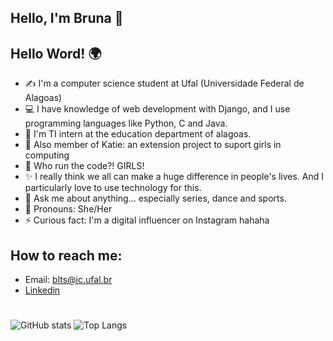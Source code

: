 ## Hello, I'm Bruna 👋

## Hello Word! 🌍

- ✍ I'm a computer science student at Ufal (Universidade Federal de Alagoas)
- 💻 I have knowledge of web development with Django,
and I use programming languages like Python, C and Java.
- 🚀 I'm TI intern at the education department of alagoas.
- 💃 Also member of Katie: an extension project to suport girls in computing
- 👯 Who run the code?! GIRLS!
- ✨ I really think we all can make a huge difference in people's lives.
And I particularly love to use technology for this.
- 💬 Ask me about anything... especially series, dance and sports.
- 💜 Pronouns: She/Her
- ⚡ Curious fact: I'm a digital influencer on Instagram hahaha

## How to reach me:

- Email: blts@ic.ufal.br
- [Linkedin](https://www.linkedin.com/in/bruna-leal-torres-silva-683a641b8/)

#
![GitHub stats](https://github-readme-stats.vercel.app/api?username=bruninhaltorres&show_icons=true&theme=radical)
![Top Langs](https://github-readme-stats.vercel.app/api/top-langs/?username=bruninhaltorres&layout=compact&theme=radical)
